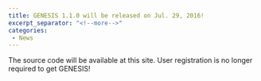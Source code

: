 ```yaml
---
title: GENESIS 1.1.0 will be released on Jul. 29, 2016!
excerpt_separator: "<!--more-->"
categories:
 - News
---
```


The source code will be available at this site. User registration is no
longer required to get GENESIS!
